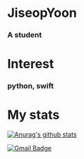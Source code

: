 # JiseopYoon     
### A student
# Interest
### python, swift 
# My stats
 
  [![Anurag's github stats](https://github-readme-stats.vercel.app/api?username=JiseopYoon0526)](https://github.com/anuraghazra/github-readme-stats)
  

   [![Gmail Badge](https://img.shields.io/badge/Gmail-d14836?style=flat-square&logo=Gmail&logoColor=white&link=mailto:josephyoon0526@gmail.com)](mailto:josephyoon0526@gmail.com)
   
